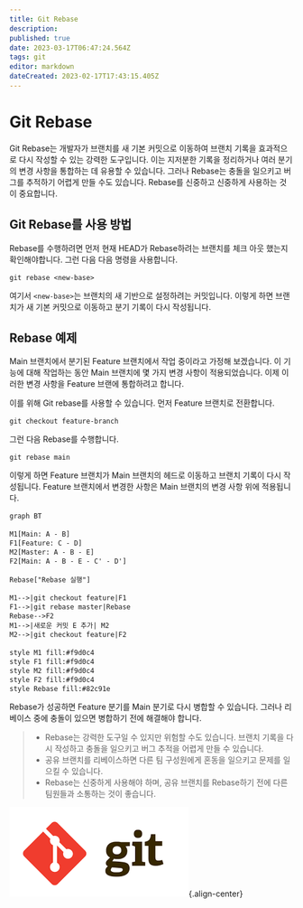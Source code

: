 ```yaml
---
title: Git Rebase
description: 
published: true
date: 2023-03-17T06:47:24.564Z
tags: git
editor: markdown
dateCreated: 2023-02-17T17:43:15.405Z
---
```


# Git Rebase

Git Rebase는 개발자가 브랜치를 새 기본 커밋으로 이동하여 브랜치 기록을 효과적으로 다시 작성할 수 있는 강력한 도구입니다. 이는 지저분한 기록을 정리하거나 여러 분기의 변경 사항을 통합하는 데 유용할 수 있습니다. 그러나 Rebase는 충돌을 일으키고 버그를 추적하기 어렵게 만들 수도 있습니다. Rebase를 신중하고 신중하게 사용하는 것이 중요합니다.

## Git Rebase를 사용 방법

Rebase를 수행하려면 먼저 현재 HEAD가 Rebase하려는 브랜치를 체크 아웃 했는지 확인해야합니다. 그런 다음 다음 명령을 사용합니다.

```
git rebase <new-base>
```

여기서 `<new-base>`는 브랜치의 새 기반으로 설정하려는 커밋입니다. 이렇게 하면 브랜치가 새 기본 커밋으로 이동하고 분기 기록이 다시 작성됩니다.

## Rebase 예제

Main 브랜치에서 분기된 Feature 브랜치에서 작업 중이라고 가정해 보겠습니다. 이 기능에 대해 작업하는 동안 Main 브랜치에 몇 가지 변경 사항이 적용되었습니다. 이제 이러한 변경 사항을 Feature 브랜에 통합하려고 합니다.

이를 위해 Git rebase를 사용할 수 있습니다. 먼저 Feature 브랜치로 전환합니다.

```
git checkout feature-branch
```

그런 다음 Rebase를 수행합니다.

```
git rebase main
```

이렇게 하면 Feature 브랜치가 Main 브랜치의 헤드로 이동하고 브랜치 기록이 다시 작성됩니다. Feature 브랜치에서 변경한 사항은 Main 브랜치의 변경 사항 위에 적용됩니다.


```mermaid
graph BT

M1[Main: A - B]
F1[Feature: C - D]
M2[Master: A - B - E]
F2[Main: A - B - E - C' - D']

Rebase["Rebase 실행"]

M1-->|git checkout feature|F1
F1-->|git rebase master|Rebase
Rebase-->F2
M1-->|새로운 커밋 E 추가| M2
M2-->|git checkout feature|F2

style M1 fill:#f9d0c4
style F1 fill:#f9d0c4
style M2 fill:#f9d0c4
style F2 fill:#f9d0c4
style Rebase fill:#82c91e
```

Rebase가 성공하면 Feature 분기를 Main 분기로 다시 병합할 수 있습니다. 그러나 리베이스 중에 충돌이 있으면 병합하기 전에 해결해야 합니다.

> - Rebase는 강력한 도구일 수 있지만 위험할 수도 있습니다. 브랜치 기록을 다시 작성하고 충돌을 일으키고 버그 추적을 어렵게 만들 수 있습니다.
> - 공유 브랜치를 리베이스하면 다른 팀 구성원에게 혼동을 일으키고 문제를 일으킬 수 있습니다.
> - Rebase는 신중하게 사용해야 하며, 공유 브랜치를 Rebase하기 전에 다른 팀원들과 소통하는 것이 좋습니다.

![git-logo.png](/git-logo.png){.align-center}